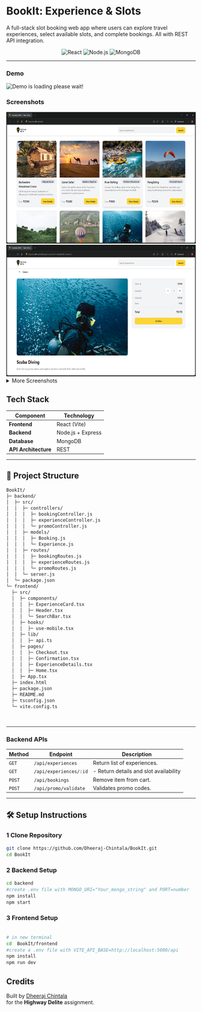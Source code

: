 # BookIt: Experience & Slots

A full-stack slot booking web app where users can explore travel experiences,
select available slots, and complete bookings. All with REST API integration.


<div align="center">

![React](https://img.shields.io/badge/Frontend-React-blue)
![Node.js](https://img.shields.io/badge/Backend-Node.js-green)
![MongoDB](https://img.shields.io/badge/Database-MongoDB-darkgreen)
  
</div>

---



### Demo 
<img src="frontend/public/screenshots/demo.gif" alt="Demo is loading please wait!" height="500px"/>


### Screenshots

  <img src="frontend/public/screenshots/Screenshot (305).png" height="350px"/>
<img src="frontend/public/screenshots/Screenshot (306).png" height="350px"/>

  <details>
    <summary>More Screenshots</summary>
      <img src="frontend/public/screenshots/Screenshot (307).png" height="350px"/>

  <img src="frontend/public/screenshots/Screenshot (308).png" height="350px"/>
  <img src="frontend/public/screenshots/Screenshot (309).png" height="350px"/>
  </details>


##  Tech Stack

| **Component**       | **Technology**       |
|----------------------|----------------------|
|  **Frontend**      | React (Vite)         |
|  **Backend**       | Node.js + Express    |
|  **Database**      | MongoDB              |
|  **API Architecture** | REST              |

---

## 📂 Project Structure
```
BookIt/
├─ backend/
│  ├─ src/
│  │  ├─ controllers/
│  │  │  ├─ bookingController.js
│  │  │  ├─ experienceController.js
│  │  │  └─ promoController.js
│  │  ├─ models/
│  │  │  ├─ Booking.js
│  │  │  └─ Experience.js
│  │  ├─ routes/
│  │  │  ├─ bookingRoutes.js
│  │  │  ├─ experienceRoutes.js
│  │  │  └─ promoRoutes.js
│  │  └─ server.js
│  └─ package.json
└─ frontend/
  ├─ src/
  │  ├─ components/
  │  │  ├─ ExperienceCard.tsx
  │  │  ├─ Header.tsx
  │  │  └─ SearchBar.tsx
  │  ├─ hooks/
  │  │  ├─ use-mobile.tsx
  │  ├─ lib/
  │  │  ├─ api.ts
  │  ├─ pages/
  │  │  ├─ Checkout.tsx
  │  │  ├─ Confirmation.tsx
  │  │  ├─ ExperienceDetails.tsx
  │  │  ├─ Home.tsx
  │  ├─ App.tsx
  ├─ index.html
  ├─ package.json
  ├─ README.md
  ├─ tsconfig.json
  └─ vite.config.ts



```



---

### **Backend APIs**

| Method | Endpoint | Description |
|--------|-----------|-------------|
| `GET` | `/api/experiences` |  Return list of experiences. |
| `GET` | `/api/experiences/:id` | - Return details and slot availability |
| `POST` | `/api/bookings` | Remove item from cart. |
| `POST` | `/api/promo/validate` | Validates promo codes. |

---

## 🛠️ Setup Instructions

### 1 Clone Repository
```bash
git clone https://github.com/Dheeraj-Chintala/BookIt.git
cd BookIt
```
### 2 Backend Setup
```bash
cd backend
#create .env file with MONGO_URI="Your_mongo_string" and PORT=number  
npm install
npm start
```




### 3 Frontend Setup

```bash

# in new terminal
cd  BookIt/frontend
#create a .env file with VITE_API_BASE=http://localhost:5000/api 
npm install
npm run dev
```

##  Credits
Built by [Dheeraj Chintala](https://github.com/Dheeraj-Chintala)  
for the **Highway Delite**  assignment.